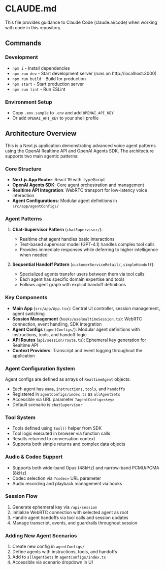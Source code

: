 # CLAUDE.md

This file provides guidance to Claude Code (claude.ai/code) when working with code in this repository.

## Commands

### Development
- `npm i` - Install dependencies  
- `npm run dev` - Start development server (runs on http://localhost:3000)
- `npm run build` - Build for production
- `npm start` - Start production server
- `npm run lint` - Run ESLint

### Environment Setup
- Copy `.env.sample` to `.env` and add `OPENAI_API_KEY`
- Or add `OPENAI_API_KEY` to your shell profile

## Architecture Overview

This is a Next.js application demonstrating advanced voice agent patterns using the OpenAI Realtime API and OpenAI Agents SDK. The architecture supports two main agentic patterns:

### Core Structure
- **Next.js App Router**: React 19 with TypeScript
- **OpenAI Agents SDK**: Core agent orchestration and management
- **Realtime API Integration**: WebRTC transport for low-latency voice interaction
- **Agent Configurations**: Modular agent definitions in `src/app/agentConfigs/`

### Agent Patterns

1. **Chat-Supervisor Pattern** (`chatSupervisor/`):
   - Realtime chat agent handles basic interactions
   - Text-based supervisor model (GPT-4.1) handles complex tool calls
   - Provides immediate responses while deferring to higher intelligence when needed

2. **Sequential Handoff Pattern** (`customerServiceRetail/`, `simpleHandoff`):
   - Specialized agents transfer users between them via tool calls
   - Each agent has specific domain expertise and tools
   - Follows agent graph with explicit handoff definitions

### Key Components

- **Main App** (`src/app/App.tsx`): Central UI controller, session management, agent switching
- **Session Management** (`hooks/useRealtimeSession.ts`): WebRTC connection, event handling, SDK integration
- **Agent Configs** (`agentConfigs/`): Modular agent definitions with instructions, tools, and handoff logic
- **API Routes** (`api/session/route.ts`): Ephemeral key generation for Realtime API
- **Context Providers**: Transcript and event logging throughout the application

### Agent Configuration System

Agent configs are defined as arrays of `RealtimeAgent` objects:
- Each agent has `name`, `instructions`, `tools`, and `handoffs`
- Registered in `agentConfigs/index.ts` as `allAgentSets`
- Accessible via URL parameter `?agentConfig=<key>`
- Default scenario is `chatSupervisor`

### Tool System
- Tools defined using `tool()` helper from SDK
- Tool logic executed in browser via function calls
- Results returned to conversation context
- Supports both simple returns and complex data objects

### Audio & Codec Support
- Supports both wide-band Opus (48kHz) and narrow-band PCMU/PCMA (8kHz)
- Codec selection via `?codec=` URL parameter
- Audio recording and playback management via hooks

### Session Flow
1. Generate ephemeral key via `/api/session`
2. Initialize WebRTC connection with selected agent as root
3. Handle agent handoffs via tool calls and session updates
4. Manage transcript, events, and guardrails throughout session

### Adding New Agent Scenarios
1. Create new config in `agentConfigs/`
2. Define agents with instructions, tools, and handoffs
3. Add to `allAgentSets` in `agentConfigs/index.ts`
4. Accessible via scenario dropdown in UI